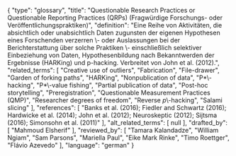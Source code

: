 {
    "type": "glossary",
    "title": "Questionable Research Practices or Questionable Reporting Practices (QRPs) (Fragwürdige Forschungs- oder Veröffentlichungspraktiken)",
    "definition": "Eine Reihe von Aktivitäten, die absichtlich oder unabsichtlich Daten zugunsten der eigenen Hypothesen eines Forschenden verzerren \\- oder Auslassungen bei der Berichterstattung über solche Praktiken \\- einschließlich selektiver Einbeziehung von Daten, Hypothesenbildung nach Bekanntwerden der Ergebnisse (HARKing) und p-hacking. Verbreitet von John et al. (2012).",
    "related_terms": [
        "Creative use of outliers",
        "Fabrication",
        "File-drawer",
        "Garden of forking paths",
        "HARKing",
        "Nonpublication of data",
        "P*\\-hacking",
        "P*\\-value fishing",
        "Partial publication of data",
        "Post-hoc storytelling",
        "Preregistration",
        "Questionable Measurement Practices (QMP)",
        "Researcher degrees of freedom",
        "Reverse *p*\\-hacking",
        "Salami slicing"
    ],
    "references": [
        "Banks et al. (2016); Fiedler and Schwartz (2016); Hardwicke et al. (2014); John et al. (2012); Neuroskeptic (2012); Sijtsma (2016); Simonsohn et al. (2011)"
    ],
    "alt_related_terms": [
        null
    ],
    "drafted_by": [
        "Mahmoud Elsherif"
    ],
    "reviewed_by": [
        "Tamara Kalandadze",
        "William Ngiam",
        "Sam Parsons",
        "Mariella Paul",
        "Eike Mark Rinke",
        "Timo Roettger",
        "Flávio Azevedo"
    ],
    "language": "german"
}